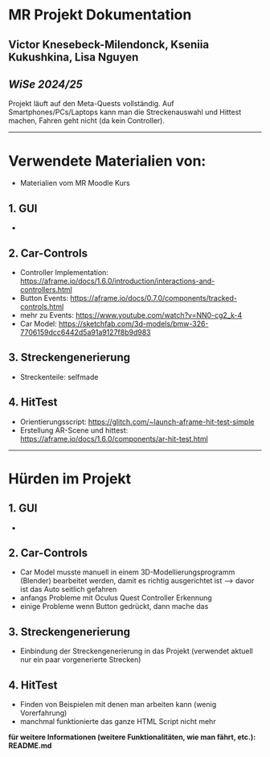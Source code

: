 # **MR Projekt Dokumentation**
## Victor Knesebeck-Milendonck, Kseniia Kukushkina, Lisa Nguyen
## *WiSe 2024/25*
Projekt läuft auf den Meta-Quests vollständig. Auf Smartphones/PCs/Laptops kann man die Streckenauswahl und Hittest machen, Fahren geht nicht (da kein Controller).
________
# **Verwendete Materialien von:**
- Materialien vom MR Moodle Kurs
## 1. GUI
-
## 2. Car-Controls
- Controller Implementation: https://aframe.io/docs/1.6.0/introduction/interactions-and-controllers.html
- Button Events: https://aframe.io/docs/0.7.0/components/tracked-controls.html
- mehr zu Events: https://www.youtube.com/watch?v=NN0-cg2_k-4
- Car Model: https://sketchfab.com/3d-models/bmw-326-7706159dcc6442d5a91a9127f8b9d983
## 3. Streckengenerierung
- Streckenteile: selfmade
## 4. HitTest
- Orientierungsscript: https://glitch.com/~launch-aframe-hit-test-simple
- Erstellung AR-Scene und hittest: https://aframe.io/docs/1.6.0/components/ar-hit-test.html
_________
# **Hürden im Projekt**
## 1. GUI
- 
## 2. Car-Controls
- Car Model musste manuell in einem 3D-Modellierungsprogramm (Blender) bearbeitet werden, damit es richtig ausgerichtet ist --> davor ist das Auto seitlich gefahren
- anfangs Probleme mit Oculus Quest Controller Erkennung
- einige Probleme wenn Button gedrückt, dann mache das
## 3. Streckengenerierung
- Einbindung der Streckengenerierung in das Projekt (verwendet aktuell nur ein paar vorgenerierte Strecken) 
## 4. HitTest
- Finden von Beispielen mit denen man arbeiten kann (wenig Vorerfahrung)
- manchmal funktionierte das ganze HTML Script nicht mehr

**für weitere Informationen (weitere Funktionalitäten, wie man fährt, etc.): README.md**
